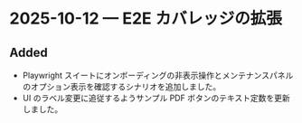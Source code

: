 # 2025-10-12 — E2E カバレッジの拡張

## Added
- Playwright スイートにオンボーディングの非表示操作とメンテナンスパネルのオプション表示を確認するシナリオを追加しました。
- UI のラベル変更に追従するようサンプル PDF ボタンのテキスト定数を更新しました。
